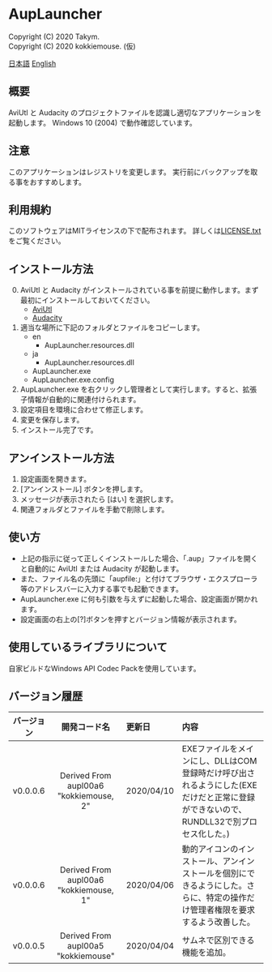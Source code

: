 # AupLauncher
Copyright (C) 2020 Takym. <br />
Copyright (C) 2020 kokkiemouse. (仮)

[日本語](https://github.com/Takym/AupLauncher#ja)
[English](https://github.com/Takym/AupLauncher#en)

## 概要
AviUtl と Audacity のプロジェクトファイルを認識し適切なアプリケーションを起動します。
Windows 10 (2004) で動作確認しています。

## 注意
このアプリケーションはレジストリを変更します。
実行前にバックアップを取る事をおすすめします。

## 利用規約
このソフトウェアはMITライセンスの下で配布されます。
詳しくは[LICENSE.txt](LICENSE.txt)をご覧ください。

## インストール方法
0. AviUtl と Audacity がインストールされている事を前提に動作します。まず最初にインストールしておいてください。
	* [AviUtl](http://spring-fragrance.mints.ne.jp/aviutl/)
	* [Audacity](https://www.audacityteam.org/)
1. 適当な場所に下記のフォルダとファイルをコピーします。
	* en
		* AupLauncher.resources.dll
	* ja
		* AupLauncher.resources.dll
	* AupLauncher.exe
	* AupLauncher.exe.config
2. AupLauncher.exe を右クリックし管理者として実行します。すると、拡張子情報が自動的に関連付けられます。
3. 設定項目を環境に合わせて修正します。
4. 変更を保存します。
5. インストール完了です。

## アンインストール方法
1. 設定画面を開きます。
2. [アンインストール] ボタンを押します。
3. メッセージが表示されたら [はい] を選択します。
4. 関連フォルダとファイルを手動で削除します。

## 使い方
* 上記の指示に従って正しくインストールした場合、「.aup」ファイルを開くと自動的に AviUtl または Audacity が起動します。
* また、ファイル名の先頭に「aupfile:」と付けてブラウザ・エクスプローラ等のアドレスバーに入力する事でも起動できます。
* AupLauncher.exe に何も引数を与えずに起動した場合、設定画面が開かれます。
* 設定画面の右上の[?]ボタンを押すとバージョン情報が表示されます。

## 使用しているライブラリについて
自家ビルドなWindows API Codec Packを使用しています。

## バージョン履歴
|バージョン|開発コード名|更新日    |内容                                                                                                                           |
|:--------:|:----------:|:---------|:------------------------------------------------------------------------------------------------------------------------------|
|v0.0.0.6  |Derived From aupl00a6 "kokkiemouse, 2"|2020/04/10|EXEファイルをメインにし、DLLはCOM登録時だけ呼び出されるようにした(EXEだけだと正常に登録ができないので、RUNDLL32で別プロセス化した。) |
|v0.0.0.6  |Derived From aupl00a6 "kokkiemouse, 1"|2020/04/06|動的アイコンのインストール、アンインストールを個別にできるようにした。さらに、特定の操作だけ管理者権限を要求するよう改善した。 |
|v0.0.0.5  |Derived From aupl00a5 "kokkiemouse"|2020/04/04|サムネで区別できる機能を追加。                                                                 
